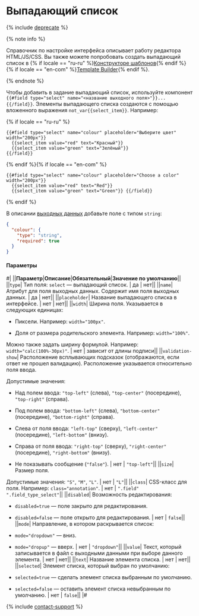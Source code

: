 # Выпадающий список

{% include [deprecate](../../../_includes/deprecate.md) %}

{% note info %}

Справочник по настройке интерфейса описывает работу редактора HTML/JS/CSS. Вы также можете попробовать создать выпадающий список в {% if locale == "ru-ru" %}[Конструкторе шаблонов](../../../template-builder/reference/field.select.md){% endif %}{% if locale == "en-com" %}[Template Builder](../../../../en/docs/template-builder/reference/field.select.md){% endif %}.

{% endnote %}

Чтобы добавить в задание выпадающий список, используйте компонент `{{#field type="select" name="<название выходного поля>"}}... {{/field}}`. Элементы выпадающего списка создаются с помощью вложенного выражения ``not_var{{select_item}}``. Например:

{% if locale == "ru-ru" %}

```plaintext
{{#field type="select" name="colour" placeholder="Выберите цвет" width="200px"}}
  {{select_item value="red" text="Красный"}}
  {{select_item value="green" text="Зелёный"}}
{{/field}}
```

{% endif %}{% if locale == "en-com" %}

```plaintext
{{#field type="select" name="colour" placeholder="Choose a color" width="200px"}}
  {{select_item value="red" text="Red"}}
  {{select_item value="green" text="Green"}} {{/field}}
```

{% endif %}

В описании [выходных данных](../../../glossary.md#input-output-data) добавьте поле с типом `string`:

```json
{
  "colour": {
    "type": "string",
    "required": true
  }
}
```

#### Параметры

#|
||**Параметр**|**Описание**|**Обязательный**|**Значение по умолчанию**||
||`type`| Тип поля: `select` — выпадающий список. | да | нет||
||`name`| Атрибут для поля выходных данных. Содержит имя поля выходных данных. | да | нет||
||`placeholder`| Название выпадающего списка в интерфейсе. | нет | нет||
||`width`| Ширина поля. Указывается в следующих единицах:

- Пиксели. Например: `width="100px"`.

- Доля от размера родительского элемента. Например: `width="100%"`.

Можно также задать ширину формулой. Например: `width="calc(100%-30px)"`. | нет | зависит от длины подписи||
||`validation-show`| Расположение всплывающих подсказок (отображаются, если ответ не прошел валидацию). Расположение указывается относительно поля ввода.

Допустимые значения:

- Над полем ввода: `"top-left"` (слева), `"top-center"` (посередине), `"top-right"` (справа).

- Под полем ввода: `"bottom-left"` (слева), `"bottom-center"` (посередине), `"bottom-right"` (справа).

- Слева от поля ввода: `"left-top"` (сверху), `"left-center"` (посередине), `"left-bottom"` (внизу).

- Справа от поля ввода: `"right-top"` (сверху), `"right-center"` (посередине), `"right-bottom"` (внизу).

- Не показывать сообщение (`"false"`). | нет | `"top-left"`||
||`size`| Размер поля.

Допустимые значения: `"S"`, `"M"`, `"L"`. | нет | `"L"`||
||`class`| CSS-класс для поля. Например: `class="annotation"`. | нет | `".field" ".field_type_select"`||
||`disabled`| Возможность редактирования:

- `disabled=true` — поле закрыто для редактирования.

- `disabled=false` — поле открыто для редактирования. | нет | `false`||
||`mode`| Направление, в котором раскрывается список:

- `mode="dropdown"` — вниз.

- `mode="dropup"` — вверх. | нет | `"dropdown"`||
||`value`| Текст, который записывается в файл с выходными данными при выборе данного элемента. | нет | нет||
||`text`| Название элемента списка. | нет | нет||
||`selected`| Элемент списка, который выбран по умолчанию:

- `selected=true` — сделать элемент списка выбранным по умолчанию.

- `selected=false` — оставить элемент списка невыбранным по умолчанию. | нет | `false`||
|#

{% include [contact-support](../../_includes/contact-support-help.md) %}